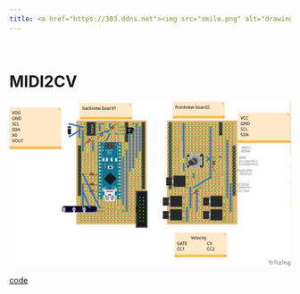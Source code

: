 ```yaml
---
title: <a href="https://303.ddns.net"><img src="smile.png" alt="drawing" width="100"/></a>
---
```

</br>

# MIDI2CV

![schematic](./img/midi2cv.png)

[code](https://github.com/ljurk/midi2cv)
